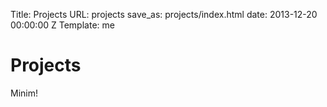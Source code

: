 Title: Projects
URL: projects
save_as: projects/index.html
date: 2013-12-20 00:00:00 Z
Template: me


# Projects

Minim!